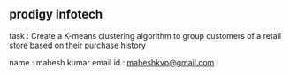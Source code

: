 ## prodigy infotech
task : Create a K-means clustering algorithm to group customers of a retail store based on their purchase history






name : mahesh kumar 
email id : maheshkvp@gmail.com
